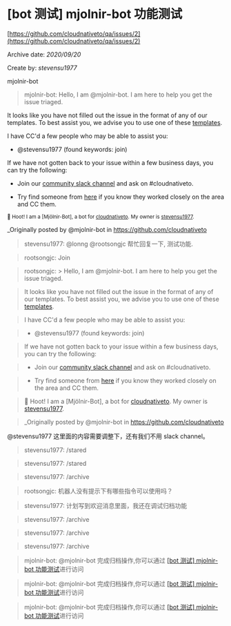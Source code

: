 







# [bot 测试] mjolnir-bot 功能测试

  

[https://github.com/cloudnativeto/qa/issues/2](https://github.com/cloudnativeto/qa/issues/2)  



  

Archive date: *2020/09/20*  

  

Create by: *stevensu1977*  





mjolnir-bot   



  

> mjolnir-bot: Hello, I am @mjolnir-bot. I am here to help you get the issue triaged.



It looks like you have not filled out the issue in the format of any of our templates. To best assist you, we advise you to use one of these [templates](https://github.com/cloudnativeto).



I have CC'd a few people who may be able to assist you:

* @stevensu1977 (found keywords: join)



If we have not gotten back to your issue within a few business days, you can try the following:

* Join our [community slack channel](https://github.com/cloudnativeto/community/slack) and ask on #cloudnativeto.

* Try find someone from [here](https://github.com/orgs/cloudnativeto/people) if you know they worked closely on the area and CC them.



<sub>:owl: Hoot! I am a [Mjölnir-Bot], a bot for [cloudnativeto](https://github.com/cloudnativeto). My owner is [stevensu1977](https://github.com/stevensu1977).</sub>



_Originally posted by @mjolnir-bot in https://github.com/cloudnativeto  





> stevensu1977: @lonng @rootsongjc 帮忙回复一下, 测试功能.  





> rootsongjc: Join  





> rootsongjc: > Hello, I am @mjolnir-bot. I am here to help you get the issue triaged.

> 

> It looks like you have not filled out the issue in the format of any of our templates. To best assist you, we advise you to use one of these [templates](https://github.com/cloudnativeto).

> 

> I have CC'd a few people who may be able to assist you:

> 

> * @stevensu1977 (found keywords: join)

> 

> If we have not gotten back to your issue within a few business days, you can try the following:

> 

> * Join our [community slack channel](https://github.com/cloudnativeto/community/slack) and ask on #cloudnativeto.

> * Try find someone from [here](https://github.com/orgs/cloudnativeto/people) if you know they worked closely on the area and CC them.

> 

> 🦉 Hoot! I am a [Mjölnir-Bot], a bot for [cloudnativeto](https://github.com/cloudnativeto). My owner is [stevensu1977](https://github.com/stevensu1977).

> 

> _Originally posted by @mjolnir-bot in https://github.com/cloudnativeto



@stevensu1977 这里面的内容需要调整下，还有我们不用 slack channel。  





> stevensu1977: /stared  





> stevensu1977: /stared  





> stevensu1977: /archive  





> rootsongjc: 机器人没有提示下有哪些指令可以使用吗？  





> stevensu1977: 计划写到欢迎消息里面，我还在调试归档功能  





> stevensu1977: /archive  





> stevensu1977: /archive  





> stevensu1977: /archive  





> mjolnir-bot: @mjolnir-bot 完成归档操作,你可以通过 [[bot 测试] mjolnir-bot 功能测试](https://github.com/cloudnativeto/qa/blob/master/archive/73a3992808e6cd141408694950036ce51849ba8d.md)进行访问  





> mjolnir-bot: @mjolnir-bot 完成归档操作,你可以通过 [[bot 测试] mjolnir-bot 功能测试](https://github.com/cloudnativeto/qa/blob/master/archive/73a3992808e6cd141408694950036ce51849ba8d.md)进行访问  





> mjolnir-bot: @mjolnir-bot 完成归档操作,你可以通过 [[bot 测试] mjolnir-bot 功能测试](https://github.com/cloudnativeto/qa/blob/master/archive/73a3992808e6cd141408694950036ce51849ba8d.md)进行访问  




